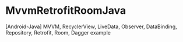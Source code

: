 # MvvmRetrofitRoomJava
[Android-Java] MVVM, RecyclerView, LiveData, Observer, DataBinding, Repository, Retrofit, Room, Dagger example
